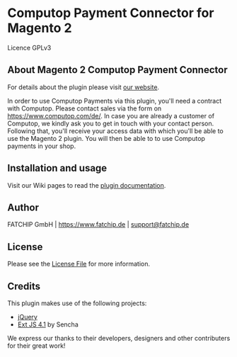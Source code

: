 # Computop Payment Connector for Magento 2

Licence GPLv3

## About Magento 2 Computop Payment Connector
For details about the plugin please visit [our website](https://www.fatchip.de/Plugins/Magento/Magento-2-Computop-Payment-Connector.html).

In order to use Computop Payments via this plugin, you'll need a contract with Computop. Please contact sales via the form on https://www.computop.com/de/. In case you are already a customer of Computop, we kindly ask you to get in touch with your contact person. Following that, you'll receive your access data with which you'll be able to use the Magento 2 plugin. You will then be able to to use Computop payments in your shop.


## Installation and usage
Visit our Wiki pages to read the [plugin documentation](https://wiki.fatchip.de/public/magento2-fatchipctpayment).

## Author
FATCHIP GmbH | https://www.fatchip.de | support@fatchip.de 

## License
Please see the [License File](LICENSE.md) for more information.

## Credits
This plugin makes use of the following projects:

* [jQuery](https://js.foundation)
* [Ext JS 4.1](http://cdn.sencha.com/ext/gpl/4.1.1/) by Sencha


We express our thanks to their developers, designers and other contributers for their great work!
